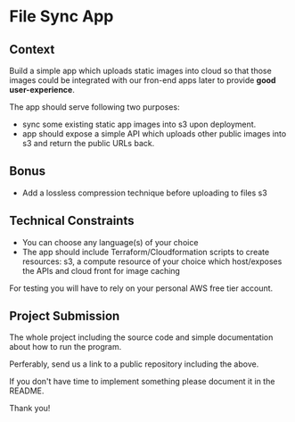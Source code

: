 # File Sync App

## Context
Build a simple app which uploads static images into cloud so that those images could be integrated with our fron-end apps later to provide <b>good user-experience</b>.

The app should serve following two purposes:
* sync some existing static app images into s3 upon deployment.
* app should expose a simple API which uploads other public images into s3 and return the public URLs back.

## Bonus
* Add a lossless compression technique before uploading to files s3

## Technical Constraints
* You can choose any language(s) of your choice
* The app should include Terraform/Cloudformation scripts to create resources: s3, a compute resource of your choice which host/exposes the APIs and cloud front for image caching 

For testing you will have to rely on your personal AWS free tier account.

## Project Submission

The whole project including the source code and simple documentation about how to run the program.

Perferably, send us a link to a public repository including the above. 

<!-- ## Expectations

 We would be reviewing the solution on the basis of: -->

If you don't have time to implement something please document it in the README.

Thank you!